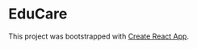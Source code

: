 # EduCare

This project was bootstrapped with [Create React App](https://github.com/facebook/create-react-app).


